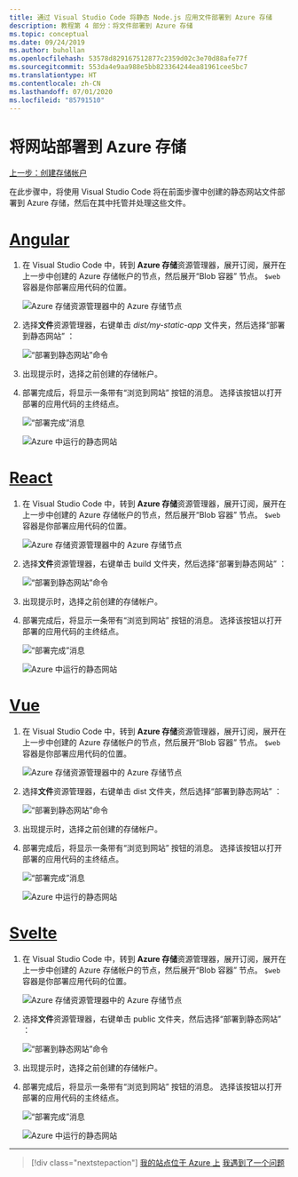 ```yaml
---
title: 通过 Visual Studio Code 将静态 Node.js 应用文件部署到 Azure 存储
description: 教程第 4 部分：将文件部署到 Azure 存储
ms.topic: conceptual
ms.date: 09/24/2019
ms.author: buhollan
ms.openlocfilehash: 53578d829167512877c2359d02c3e70d88afe77f
ms.sourcegitcommit: 553da4e9aa988e5bb823364244ea81961cee5bc7
ms.translationtype: HT
ms.contentlocale: zh-CN
ms.lasthandoff: 07/01/2020
ms.locfileid: "85791510"
---
```

# <a name="deploy-the-website-to-azure-storage"></a>将网站部署到 Azure 存储

[上一步：创建存储帐户](tutorial-vscode-static-website-node-03.md)

在此步骤中，将使用 Visual Studio Code 将在前面步骤中创建的静态网站文件部署到 Azure 存储，然后在其中托管并处理这些文件。

# <a name="angular"></a>[Angular](#tab/angular)

1. 在 Visual Studio Code 中，转到 **Azure 存储**资源管理器，展开订阅，展开在上一步中创建的 Azure 存储帐户的节点，然后展开“Blob 容器”  节点。 `$web` 容器是你部署应用代码的位置。

   ![Azure 存储资源管理器中的 Azure 存储节点](media/static-website/storage-nodes.png)

1. 选择**文件**资源管理器，右键单击 _dist/my-static-app_ 文件夹，然后选择“部署到静态网站”  ：

    ![“部署到静态网站”命令](media/static-website/deploy-build-angular.png)

1. 出现提示时，选择之前创建的存储帐户。

1. 部署完成后，将显示一条带有“浏览到网站”  按钮的消息。 选择该按钮以打开部署的应用代码的主终结点。

    ![“部署完成”消息](media/static-website/deployment-complete.png)

    ![Azure 中运行的静态网站](media/static-website/azure-app-angular.png)

# <a name="react"></a>[React](#tab/react)

1. 在 Visual Studio Code 中，转到 **Azure 存储**资源管理器，展开订阅，展开在上一步中创建的 Azure 存储帐户的节点，然后展开“Blob 容器”  节点。 `$web` 容器是你部署应用代码的位置。

   ![Azure 存储资源管理器中的 Azure 存储节点](media/static-website/storage-nodes.png)

1. 选择**文件**资源管理器，右键单击 build  文件夹，然后选择“部署到静态网站”  ：

    ![“部署到静态网站”命令](media/static-website/deploy-build-react.png)

1. 出现提示时，选择之前创建的存储帐户。

1. 部署完成后，将显示一条带有“浏览到网站”  按钮的消息。 选择该按钮以打开部署的应用代码的主终结点。

    ![“部署完成”消息](media/static-website/deployment-complete.png)

    ![Azure 中运行的静态网站](media/static-website/azure-app-react.png)

# <a name="vue"></a>[Vue](#tab/vue)

1. 在 Visual Studio Code 中，转到 **Azure 存储**资源管理器，展开订阅，展开在上一步中创建的 Azure 存储帐户的节点，然后展开“Blob 容器”  节点。 `$web` 容器是你部署应用代码的位置。

   ![Azure 存储资源管理器中的 Azure 存储节点](media/static-website/storage-nodes.png)

1. 选择**文件**资源管理器，右键单击 dist  文件夹，然后选择“部署到静态网站”  ：

    ![“部署到静态网站”命令](media/static-website/deploy-build-vue.png)

1. 出现提示时，选择之前创建的存储帐户。

1. 部署完成后，将显示一条带有“浏览到网站”  按钮的消息。 选择该按钮以打开部署的应用代码的主终结点。

    ![“部署完成”消息](media/static-website/deployment-complete.png)

    ![Azure 中运行的静态网站](media/static-website/azure-app-vue.png)

# <a name="svelte"></a>[Svelte](#tab/svelte)

1. 在 Visual Studio Code 中，转到 **Azure 存储**资源管理器，展开订阅，展开在上一步中创建的 Azure 存储帐户的节点，然后展开“Blob 容器”  节点。 `$web` 容器是你部署应用代码的位置。

   ![Azure 存储资源管理器中的 Azure 存储节点](media/static-website/storage-nodes.png)

1. 选择**文件**资源管理器，右键单击 public  文件夹，然后选择“部署到静态网站”  ：

    ![“部署到静态网站”命令](media/static-website/deploy-build-svelte.png)

1. 出现提示时，选择之前创建的存储帐户。

1. 部署完成后，将显示一条带有“浏览到网站”  按钮的消息。 选择该按钮以打开部署的应用代码的主终结点。

    ![“部署完成”消息](media/static-website/deployment-complete-svelte.png)

    ![Azure 中运行的静态网站](media/static-website/azure-app-svelte.png)

---

> [!div class="nextstepaction"]
> [我的站点位于 Azure 上](tutorial-vscode-static-website-node-05.md) [我遇到了一个问题](https://www.research.net/r/PWZWZ52?tutorial=node-deployment-staticwebsite&step=create-storage)
